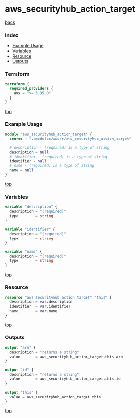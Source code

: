 # aws_securityhub_action_target

[back](../aws.md)

### Index

- [Example Usage](#example-usage)
- [Variables](#variables)
- [Resource](#resource)
- [Outputs](#outputs)

### Terraform

```terraform
terraform {
  required_providers {
    aws = ">= 3.35.0"
  }
}
```

[top](#index)

### Example Usage

```terraform
module "aws_securityhub_action_target" {
  source = "./modules/aws/r/aws_securityhub_action_target"

  # description - (required) is a type of string
  description = null
  # identifier - (required) is a type of string
  identifier = null
  # name - (required) is a type of string
  name = null
}
```

[top](#index)

### Variables

```terraform
variable "description" {
  description = "(required)"
  type        = string
}

variable "identifier" {
  description = "(required)"
  type        = string
}

variable "name" {
  description = "(required)"
  type        = string
}
```

[top](#index)

### Resource

```terraform
resource "aws_securityhub_action_target" "this" {
  description = var.description
  identifier  = var.identifier
  name        = var.name
}
```

[top](#index)

### Outputs

```terraform
output "arn" {
  description = "returns a string"
  value       = aws_securityhub_action_target.this.arn
}

output "id" {
  description = "returns a string"
  value       = aws_securityhub_action_target.this.id
}

output "this" {
  value = aws_securityhub_action_target.this
}
```

[top](#index)